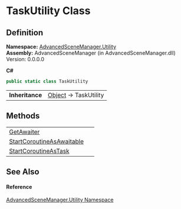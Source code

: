 # TaskUtility Class




## Definition
**Namespace:** <a href="N_AdvancedSceneManager_Utility.md">AdvancedSceneManager.Utility</a>  
**Assembly:** AdvancedSceneManager (in AdvancedSceneManager.dll) Version: 0.0.0.0

**C#**
``` C#
public static class TaskUtility
```

<table><tr><td><strong>Inheritance</strong></td><td><a href="https://learn.microsoft.com/dotnet/api/system.object" target="_blank" rel="noopener noreferrer">Object</a>  →  TaskUtility</td></tr>
</table>



## Methods
<table>
<tr>
<td><a href="M_AdvancedSceneManager_Utility_TaskUtility_GetAwaiter.md">GetAwaiter</a></td>
<td> </td></tr>
<tr>
<td><a href="M_AdvancedSceneManager_Utility_TaskUtility_StartCoroutineAsAwaitable.md">StartCoroutineAsAwaitable</a></td>
<td> </td></tr>
<tr>
<td><a href="M_AdvancedSceneManager_Utility_TaskUtility_StartCoroutineAsTask.md">StartCoroutineAsTask</a></td>
<td> </td></tr>
</table>

## See Also


#### Reference
<a href="N_AdvancedSceneManager_Utility.md">AdvancedSceneManager.Utility Namespace</a>  

